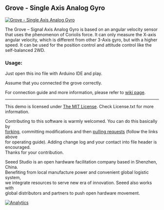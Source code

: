 Grove - Single Axis Analog Gyro
--------------------------------

[![Grove - Single Axis Analog Gyro](http://www.seeedstudio.com/wiki/images/thumb/9/95/Axis_Analog_Gyro_01.jpg/400px-Axis_Analog_Gyro_01.jpg)](http://www.seeedstudio.com/depot/grove-single-axis-analog-gyro-p-1451.html?cPath=144_146)


The Grove – Signal Axis Analog Gyro is based on an angular velocity sensor that uses the phenomenon of Coriolis force. It can only measure the X-axis angular velocity, which is different from other 3-Axis gyro, but with a higher speed. It can be used for the position control and attitude control like the self-balanced 2WD.


### Usage:

Just open this ino file with Arduino IDE and play.

Assume that you connected the grove correctly. 

For connection guide and more information, please refer to [wiki page](http://www.seeedstudio.com/wiki/Grove_-_Single_Axis_Analog_Gyro).

    
----

This demo is licensed under [The MIT License](http://opensource.org/licenses/mit-license.php). Check License.txt for more information.<br>

Contributing to this software is warmly welcomed. You can do this basically by<br>
[forking](https://help.github.com/articles/fork-a-repo), committing modifications and then [pulling requests](https://help.github.com/articles/using-pull-requests) (follow the links above<br>
for operating guide). Adding change log and your contact into file header is encouraged.<br>
Thanks for your contribution.

Seeed Studio is an open hardware facilitation company based in Shenzhen, China. <br>
Benefiting from local manufacture power and convenient global logistic system, <br>
we integrate resources to serve new era of innovation. Seeed also works with <br>
global distributors and partners to push open hardware movement.<br>





[![Analytics](https://ga-beacon.appspot.com/UA-46589105-3/Grove_Single_Axis_Analog_Gyro)](https://github.com/igrigorik/ga-beacon)

